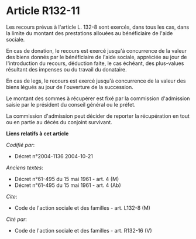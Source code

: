 # Article R132-11

Les recours prévus à l'article L. 132-8 sont exercés, dans tous les cas, dans la limite du montant des prestations allouées
au bénéficiaire de l'aide sociale.

En cas de donation, le recours est exercé jusqu'à concurrence de la valeur des biens donnés par le bénéficiaire de l'aide
sociale, appréciée au jour de l'introduction du recours, déduction faite, le cas échéant, des plus-values résultant des
impenses ou du travail du donataire.

En cas de legs, le recours est exercé jusqu'à concurrence de la valeur des biens légués au jour de l'ouverture de la
succession.

Le montant des sommes à récupérer est fixé par la commission d'admission saisie par le président du conseil général ou le
préfet.

La commission d'admission peut décider de reporter la récupération en tout ou en partie au décès du conjoint survivant.

**Liens relatifs à cet article**

_Codifié par_:

  - Décret n°2004-1136 2004-10-21

_Anciens textes_:

  - Décret n°61-495 du 15 mai 1961 - art. 4 (M)
  - Décret n°61-495 du 15 mai 1961 - art. 4 (Ab)

_Cite_:

  - Code de l'action sociale et des familles - art. L132-8 (M)

_Cité par_:

  - Code de l'action sociale et des familles - art. R132-16 (V)
